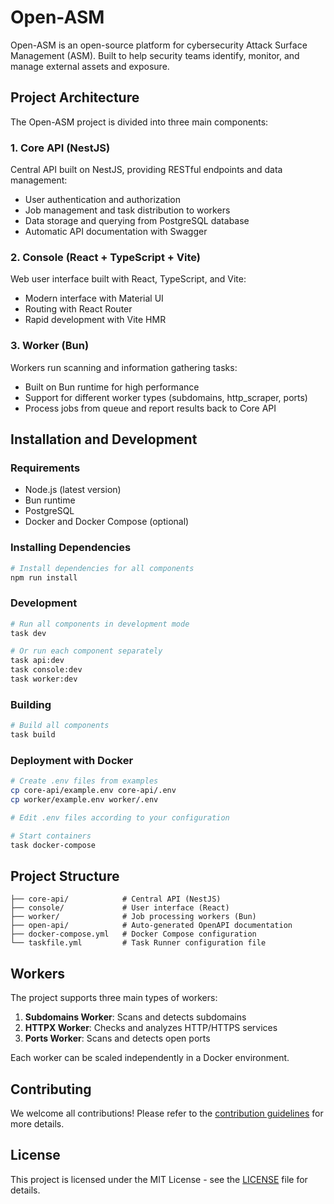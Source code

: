 # Open-ASM

Open-ASM is an open-source platform for cybersecurity Attack Surface Management (ASM). Built to help security teams identify, monitor, and manage external assets and exposure.

## Project Architecture

The Open-ASM project is divided into three main components:

### 1. Core API (NestJS)

Central API built on NestJS, providing RESTful endpoints and data management:

- User authentication and authorization
- Job management and task distribution to workers
- Data storage and querying from PostgreSQL database
- Automatic API documentation with Swagger

### 2. Console (React + TypeScript + Vite)

Web user interface built with React, TypeScript, and Vite:

- Modern interface with Material UI
- Routing with React Router
- Rapid development with Vite HMR

### 3. Worker (Bun)

Workers run scanning and information gathering tasks:

- Built on Bun runtime for high performance
- Support for different worker types (subdomains, http_scraper, ports)
- Process jobs from queue and report results back to Core API

## Installation and Development

### Requirements

- Node.js (latest version)
- Bun runtime
- PostgreSQL
- Docker and Docker Compose (optional)

### Installing Dependencies

```bash
# Install dependencies for all components
npm run install
```

### Development

```bash
# Run all components in development mode
task dev

# Or run each component separately
task api:dev
task console:dev
task worker:dev
```

### Building

```bash
# Build all components
task build
```

### Deployment with Docker

```bash
# Create .env files from examples
cp core-api/example.env core-api/.env
cp worker/example.env worker/.env

# Edit .env files according to your configuration

# Start containers
task docker-compose
```

## Project Structure

```
├── core-api/            # Central API (NestJS)
├── console/             # User interface (React)
├── worker/              # Job processing workers (Bun)
├── open-api/            # Auto-generated OpenAPI documentation
├── docker-compose.yml   # Docker Compose configuration
└── taskfile.yml         # Task Runner configuration file
```

## Workers

The project supports three main types of workers:

1. **Subdomains Worker**: Scans and detects subdomains
2. **HTTPX Worker**: Checks and analyzes HTTP/HTTPS services
3. **Ports Worker**: Scans and detects open ports

Each worker can be scaled independently in a Docker environment.

## Contributing

We welcome all contributions! Please refer to the [contribution guidelines](https://github.com/oasm-platform/open-asm/issues) for more details.

## License

This project is licensed under the MIT License - see the [LICENSE](LICENSE) file for details.
